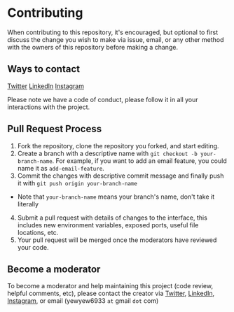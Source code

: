 # Contributing

When contributing to this repository, it's encouraged, but optional to first discuss the change you wish to make via issue,
email, or any other method with the owners of this repository before making a change. 

## Ways to contact
[Twitter](https://twitter.com/yewyewXD)
[LinkedIn](https://www.linkedin.com/in/yewyewxd/)
[Instagram](https://www.instagram.com/yewyewxd/)

Please note we have a code of conduct, please follow it in all your interactions with the project.

## Pull Request Process

1. Fork the repository, clone the repository you forked, and start editing.
2. Create a branch with a descriptive name with `git checkout -b your-branch-name`. For example, if you want to add an email feature, you could name it as `add-email-feature`.
3. Commit the changes with descriptive commit message and finally push it with `git push origin your-branch-name`
- Note that `your-branch-name` means your branch's name, don't take it literally
4. Submit a pull request with details of changes to the interface, this includes new environment 
   variables, exposed ports, useful file locations, etc.
5. Your pull request will be merged once the moderators have reviewed your code.

## Become a moderator
To become a moderator and help maintaining this project (code review, helpful comments, etc), please contact the creator via
[Twitter](https://twitter.com/yewyewXD),
[LinkedIn](https://www.linkedin.com/in/yewyewxd/),
[Instagram](https://www.instagram.com/yewyewxd/),
or email (yewyew6933 `at` gmail `dot` com)
